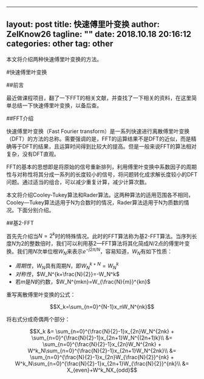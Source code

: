 <head>
    <script src="https://cdn.mathjax.org/mathjax/latest/MathJax.js?config=TeX-AMS-MML_HTMLorMML" type="text/javascript"></script>
    <script type="text/x-mathjax-config">
        MathJax.Hub.Config({
            tex2jax: {
            skipTags: ['script', 'noscript', 'style', 'textarea', 'pre'],
            inlineMath: [['$','$']]
            }
        });
    </script>
</head>

---
layout: post
title: 快速傅里叶变换
author: ZelKnow26
tagline: ""
date: 2018.10.18 20:16:12
categories: other
tag: other
---

本文将介绍两种快速傅里叶变换的方法。

#快速傅里叶变换

##前言

最近做课程项目，翻了一下FFT的相关文献，并查找了一下相关的资料，在这里简单总结一下快速傅里叶变换，以备后查。

##FFT介绍

快速傅里叶变换（Fast Fourier transform）是一系列快速进行离散傅里叶变换（DFT）的方法的总称。需要强调的是，FFT的运算结果不是DFT的近似，而是精确等于DFT的结果，且运算时间得到比较大的提高。但是一般来说FFT的算法相对复杂，没有DFT直观。

FFT的基本的思想即是将原始的信号重新排列，利用傅里叶变换中系数因子的周期性与对称性将其分成一系列的长度较小的信号，将问题转化成求解长度较小的DFT问题。通过适当的组合，可以减少重复计算，减少计算次数。

本文将介绍Cooley-Tukey算法和Rader算法。这两种算法的适用范围各不相同，Cooley—Tukey算法适用于N为合数时的情况，Rader算法适用于N为质数的情况。下面分别介绍。

##基2-FFT

首先先介绍当$N=2^k$时的特殊情况。此时的FFT算法称为基2-FFT算法。当序列长度$N$为2的整数倍时，我们可以利用基2—FFT算法将其化简成$N/2$点的傅里叶变换。我们用$N$次单位根$W_N$来表示$e^{-j2\pi /N}$，容易知道，$W_N$有如下性质：

- *周期性*，$W_N$具有周期$N$，即$W_N^{k+N}=W_N^k$
- *对称性*，$W_N^{k+\frac{N}{2}}=-W_N^k$
- 若$m$是$N$的约数，$W_N^{mkn}=W_{\frac{N}{m}}^{kn}$

重写离散傅里叶变换的公式：

$$X_k=\sum_{n=0}^{N-1}x_nW_N^{nk}$$

将右式分成奇偶两个部分：

$$X_k &= \sum_{n=0}^{\frac{N}{2}-1}x_{2n}W_N^{2nk} + \sum_{n=0}^{\frac{N}{2}-1}x_{2n+1}W_N^{(2n+1)k}\\
    &= \sum_{n=0}^{\frac{N}{2}-1}x_{2n}W_N^{2nk} + W^k_N\sum_{n=0}^{\frac{N}{2}-1}x_{2n+1}W_N^{2nk}\\
    &= \sum_{n=0}^{\frac{N}{2}-1}x_{2n}W_{\frac{N}{2}}^{nk} + W^k_N\sum_{n=0}^{\frac{N}{2}-1}x_{2n+1}W_{\frac{N}{2}}^{nk}\\
    &= X_{even}+W^k_NX_{odd}$$








